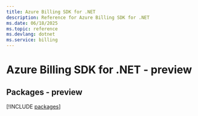 ```yaml
---
title: Azure Billing SDK for .NET
description: Reference for Azure Billing SDK for .NET
ms.date: 06/18/2025
ms.topic: reference
ms.devlang: dotnet
ms.service: billing
---
```

# Azure Billing SDK for .NET - preview
## Packages - preview
[!INCLUDE [packages](billing-index.md)]